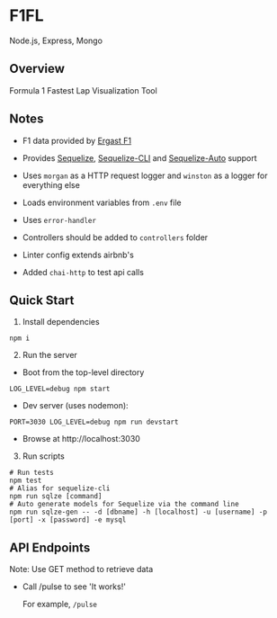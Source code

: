 # F1FL

Node.js, Express, Mongo

## Overview

Formula 1 Fastest Lap Visualization Tool

## Notes

- F1 data provided by [Ergast F1](http://ergast.com/mrd/)

- Provides [Sequelize](https://github.com/sequelize/sequelize), [Sequelize-CLI](https://github.com/sequelize/cli) and [Sequelize-Auto](https://github.com/sequelize/sequelize-auto) support

- Uses `morgan` as a HTTP request logger and `winston` as a logger for everything else

- Loads environment variables from `.env` file

- Uses `error-handler`

- Controllers should be added to `controllers` folder

- Linter config extends airbnb's

- Added `chai-http` to test api calls

## Quick Start

1. Install dependencies

  ```
  npm i
  ```

2. Run the server

  - Boot from the top-level directory

  ```
  LOG_LEVEL=debug npm start
  ```

  - Dev server (uses nodemon):

  ```
  PORT=3030 LOG_LEVEL=debug npm run devstart
  ```

  - Browse at http://localhost:3030

3. Run scripts

  ```
  # Run tests
  npm test
  # Alias for sequelize-cli
  npm run sqlze [command]
  # Auto generate models for Sequelize via the command line
  npm run sqlze-gen -- -d [dbname] -h [localhost] -u [username] -p [port] -x [password] -e mysql
  ```

## API Endpoints

  Note: Use GET method to retrieve data
  
  - Call /pulse to see 'It works!'
  
    For example, `/pulse`
